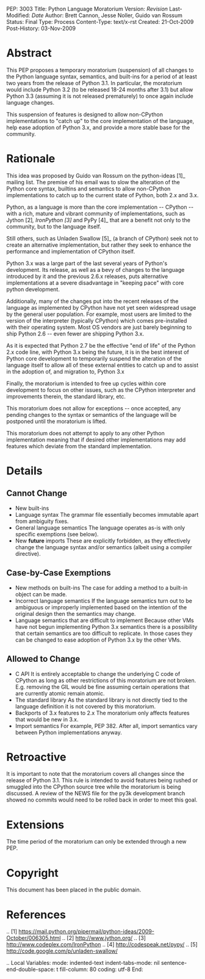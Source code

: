 PEP: 3003 Title: Python Language Moratorium Version: $Revision$
Last-Modified: $Date$ Author: Brett Cannon, Jesse Noller, Guido van
Rossum Status: Final Type: Process Content-Type: text/x-rst Created:
21-Oct-2009 Post-History: 03-Nov-2009

Abstract
========

This PEP proposes a temporary moratorium (suspension) of all changes to
the Python language syntax, semantics, and built-ins for a period of at
least two years from the release of Python 3.1. In particular, the
moratorium would include Python 3.2 (to be released 18-24 months after
3.1) but allow Python 3.3 (assuming it is not released prematurely) to
once again include language changes.

This suspension of features is designed to allow non-CPython
implementations to "catch up" to the core implementation of the
language, help ease adoption of Python 3.x, and provide a more stable
base for the community.

Rationale
=========

This idea was proposed by Guido van Rossum on the python-ideas \[1\]\_
mailing list. The premise of his email was to slow the alteration of the
Python core syntax, builtins and semantics to allow non-CPython
implementations to catch up to the current state of Python, both 2.x and
3.x.

Python, as a language is more than the core implementation -- CPython --
with a rich, mature and vibrant community of implementations, such as
Jython \[2\]*, IronPython \[3\]* and PyPy \[4\]\_ that are a benefit not
only to the community, but to the language itself.

Still others, such as Unladen Swallow \[5\]\_ (a branch of CPython) seek
not to create an alternative implementation, but rather they seek to
enhance the performance and implementation of CPython itself.

Python 3.x was a large part of the last several years of Python's
development. Its release, as well as a bevy of changes to the language
introduced by it and the previous 2.6.x releases, puts alternative
implementations at a severe disadvantage in "keeping pace" with core
python development.

Additionally, many of the changes put into the recent releases of the
language as implemented by CPython have not yet seen widespread usage by
the general user population. For example, most users are limited to the
version of the interpreter (typically CPython) which comes pre-installed
with their operating system. Most OS vendors are just barely beginning
to ship Python 2.6 -- even fewer are shipping Python 3.x.

As it is expected that Python 2.7 be the effective "end of life" of the
Python 2.x code line, with Python 3.x being the future, it is in the
best interest of Python core development to temporarily suspend the
alteration of the language itself to allow all of these external
entities to catch up and to assist in the adoption of, and migration to,
Python 3.x

Finally, the moratorium is intended to free up cycles within core
development to focus on other issues, such as the CPython interpreter
and improvements therein, the standard library, etc.

This moratorium does not allow for exceptions -- once accepted, any
pending changes to the syntax or semantics of the language will be
postponed until the moratorium is lifted.

This moratorium does not attempt to apply to any other Python
implementation meaning that if desired other implementations may add
features which deviate from the standard implementation.

Details
=======

Cannot Change
-------------

-   New built-ins
-   Language syntax The grammar file essentially becomes immutable apart
    from ambiguity fixes.
-   General language semantics The language operates as-is with only
    specific exemptions (see below).
-   New **future** imports These are explicitly forbidden, as they
    effectively change the language syntax and/or semantics (albeit
    using a compiler directive).

Case-by-Case Exemptions
-----------------------

-   New methods on built-ins The case for adding a method to a built-in
    object can be made.
-   Incorrect language semantics If the language semantics turn out to
    be ambiguous or improperly implemented based on the intention of the
    original design then the semantics may change.
-   Language semantics that are difficult to implement Because other VMs
    have not begun implementing Python 3.x semantics there is a
    possibility that certain semantics are too difficult to replicate.
    In those cases they can be changed to ease adoption of Python 3.x by
    the other VMs.

Allowed to Change
-----------------

-   C API It is entirely acceptable to change the underlying C code of
    CPython as long as other restrictions of this moratorium are not
    broken. E.g. removing the GIL would be fine assuming certain
    operations that are currently atomic remain atomic.
-   The standard library As the standard library is not directly tied to
    the language definition it is not covered by this moratorium.
-   Backports of 3.x features to 2.x The moratorium only affects
    features that would be new in 3.x.
-   Import semantics For example, PEP 382. After all, import semantics
    vary between Python implementations anyway.

Retroactive
===========

It is important to note that the moratorium covers all changes since the
release of Python 3.1. This rule is intended to avoid features being
rushed or smuggled into the CPython source tree while the moratorium is
being discussed. A review of the NEWS file for the py3k development
branch showed no commits would need to be rolled back in order to meet
this goal.

Extensions
==========

The time period of the moratorium can only be extended through a new
PEP.

Copyright
=========

This document has been placed in the public domain.

References
==========

.. \[1\]
https://mail.python.org/pipermail/python-ideas/2009-October/006305.html
.. \[2\] http://www.jython.org/ .. \[3\]
http://www.codeplex.com/IronPython .. \[4\] http://codespeak.net/pypy/
.. \[5\] http://code.google.com/p/unladen-swallow/

.. Local Variables: mode: indented-text indent-tabs-mode: nil
sentence-end-double-space: t fill-column: 80 coding: utf-8 End:

